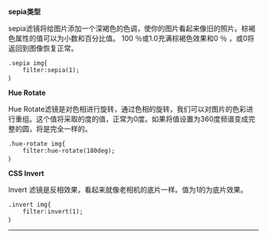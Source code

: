 **sepia类型**

sepia滤镜将给图片添加一个深褐色的色调，使你的图片看起来像旧的照片。棕褐色属性的值可以为小数和百分比值。 100 ％或1.0充满棕褐色效果和0 ％ ，或0将返回到图像恢复正常。

    .sepia img{
        filter:sepia(1);
    ｝

**Hue Rotate**

Hue Rotate滤镜是对色相进行旋转，通过色相的旋转，我们可以对图片的色彩进行重组。这个值将采取的度的值，正常为0度。如果将值设置为360度频谱变成完整的圆，将是完全一样的。

    .hue-rotate img{
        filter:hue-rotate(180deg);
    ｝

**CSS Invert**

Invert 滤镜是反相效果，看起来就像老相机的底片一样。值为1的为底片效果。

    .invert img{
        filter:invert(1);
    ｝
<hr />